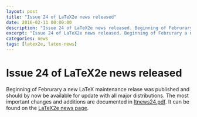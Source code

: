 ```yaml
---
layout: post
title: "Issue 24 of LaTeX2e news released"
date: 2016-02-11 00:00:00
description: "Issue 24 of LaTeX2e news released. Beginning of Februrary a new LaTeX maintenance relase was published and should by now be available for update."
excerpt: "Issue 24 of LaTeX2e news released. Beginning of Februrary a new LaTeX maintenance relase was published and should by now be available for update."
categories: news
tags: [latex2e, latex-news]
---
```


# Issue 24 of LaTeX2e news released

Beginning of Februrary a new LaTeX maintenance relase was published and should by now be available for update with all major distributions. The most important changes and additions are documented in [ltnews24.pdf]({{site.baseurl}}/news/latex2e-news/ltnews24.pdf). It can be found on the [LaTeX2e news page]({{site.baseurl}}/news/latex2e-news/).
